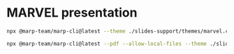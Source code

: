 # MARVEL presentation

```bash
npx @marp-team/marp-cli@latest --theme ./slides-support/themes/marvel.css uenv.md
```

```bash
npx @marp-team/marp-cli@latest --pdf --allow-local-files --theme ./slides-support/themes/marvel.css uenv.md
```
